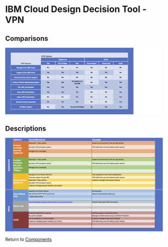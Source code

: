 # IBM Cloud Design Decision Tool - VPN

## Comparisons
![Comparisons](/images/express_tool_vpn.png)

## Descriptions
![Descriptions](/images/rainbow_tool_vpn.png)

Return to [Components](README.md)

